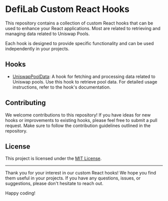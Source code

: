 # DefiLab Custom React Hooks

This repository contains a collection of custom React hooks that can be used to enhance your React applications. Most are related to retrieving and managing data related to Uniswap Pools. 

Each hook is designed to provide specific functionality and can be used independently in your projects.

## Hooks

- [UniswapPoolData](./hooks/UniswapPoolData/README.md): A hook for fetching and processing data related to Uniswap pools. Use this hook to retrieve pool data. For detailed usage instructions, refer to the hook's documentation.

## Contributing

We welcome contributions to this repository! If you have ideas for new hooks or improvements to existing hooks, please feel free to submit a pull request. Make sure to follow the contribution guidelines outlined in the repository.

## License

This project is licensed under the [MIT License](LICENSE).

---

Thank you for your interest in our custom React hooks! We hope you find them useful in your projects. If you have any questions, issues, or suggestions, please don't hesitate to reach out.

Happy coding!